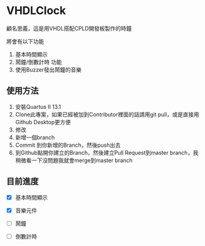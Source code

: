 # VHDLClock

顧名思義，這是用VHDL搭配CPLD開發板製作的時鐘

將會有以下功能<br>
1. 基本時間顯示
2. 鬧鐘/倒數計時 功能
3. 使用Buzzer發出鬧鐘的音樂

## 使用方法
1. 安裝Quartus II 13.1
2. Clone此專案，如果已經被加到Contributor裡面的話請用git pull，或是直接用Github Desktop更方便
3. 修改
4. 新增一個branch
5. Commit 到你新增的Branch，然後push出去
6. 到Github點開你建立的Branch，然後建立Pull Request到master branch，我稍微看一下沒問題我就會merge到master branch

## 目前進度
- [x] 基本時間顯示 
- [x] 音樂元件
- [ ] 鬧鐘
- [ ] 倒數計時

